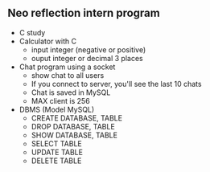 ## Neo reflection intern program

-   C study
-   Calculator with C
    -   input integer (negative or positive)
    -   ouput integer or decimal 3 places
-   Chat program using a socket
    -   show chat to all users
    -   If you connect to server, you'll see the last 10 chats
    -   Chat is saved in MySQL
    -   MAX client is 256
- DBMS (Model MySQL)
    - CREATE DATABASE, TABLE
    - DROP DATABASE, TABLE
    - SHOW DATABASE, TABLE
    - SELECT TABLE
    - UPDATE TABLE
    - DELETE TABLE
